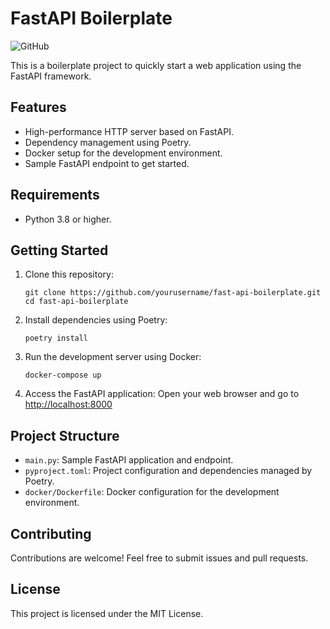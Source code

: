 # FastAPI Boilerplate
![GitHub](https://img.shields.io/github/license/Trusted97/fast-api-boilerplate)

This is a boilerplate project to quickly start a web application using the FastAPI framework.

## Features

*   High-performance HTTP server based on FastAPI.
*   Dependency management using Poetry.
*   Docker setup for the development environment.
*   Sample FastAPI endpoint to get started.

## Requirements

*   Python 3.8 or higher.

## Getting Started

1.  Clone this repository:
    
        git clone https://github.com/yourusername/fast-api-boilerplate.git
        cd fast-api-boilerplate
    
2.  Install dependencies using Poetry:
    
        poetry install
    
3.  Run the development server using Docker:
    
        docker-compose up
    
4.  Access the FastAPI application: Open your web browser and go to [http://localhost:8000](http://localhost:8000)

## Project Structure

*   `main.py`: Sample FastAPI application and endpoint.
*   `pyproject.toml`: Project configuration and dependencies managed by Poetry.
*   `docker/Dockerfile`: Docker configuration for the development environment.

## Contributing

Contributions are welcome! Feel free to submit issues and pull requests.

## License

This project is licensed under the MIT License.